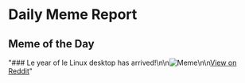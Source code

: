 # Daily Meme Report

## Meme of the Day
"### Le year of le Linux desktop has arrived!\n\n![Meme](https://i.redd.it/zzqcg5t44bvf1.png)\n\n[View on Reddit](https://redd.it/1o7gqvy)"
